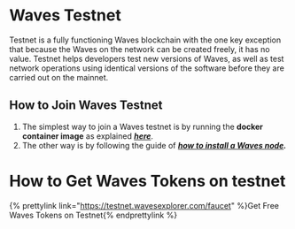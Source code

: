 # Waves Testnet

Testnet is a fully functioning Waves blockchain with the one key exception that because the Waves on the network can be created freely, it has no value. Testnet helps developers test new versions of Waves, as well as test network operations using identical versions of the software before they are carried out on the mainnet.


## How to Join Waves Testnet

1. The simplest way to join a Waves testnet is by running the **docker container image** as explained [_**here**_](/waves-full-node/waves-node-in-docker.md).
2. The other way is by following the guide of [_**how to install a Waves node**_](/waves-full-node/how-to-install-a-node/how-to-install-a-node.md)_**.**_

# How to Get Waves Tokens on testnet

{% prettylink link="https://testnet.wavesexplorer.com/faucet" %}Get Free Waves Tokens on Testnet{% endprettylink %}






